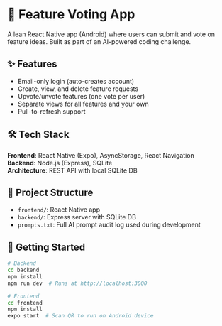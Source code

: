 # 📱 Feature Voting App

A lean React Native app (Android) where users can submit and vote on feature ideas. Built as part of an AI-powered coding challenge.

## ✨ Features
- Email-only login (auto-creates account)
- Create, view, and delete feature requests
- Upvote/unvote features (one vote per user)
- Separate views for all features and your own
- Pull-to-refresh support

## 🛠 Tech Stack
**Frontend**: React Native (Expo), AsyncStorage, React Navigation  
**Backend**: Node.js (Express), SQLite  
**Architecture**: REST API with local SQLite DB

## 📁 Project Structure
- `frontend/`: React Native app
- `backend/`: Express server with SQLite DB
- `prompts.txt`: Full AI prompt audit log used during development

## 🚀 Getting Started
```bash
# Backend
cd backend
npm install
npm run dev  # Runs at http://localhost:3000

# Frontend
cd frontend
npm install
expo start  # Scan QR to run on Android device